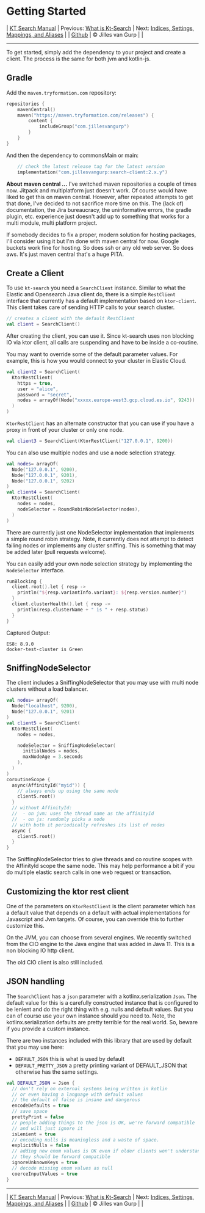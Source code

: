 # Getting Started 

| [KT Search Manual](README.md) | Previous: [What is Kt-Search](WhatIsKtSearch.md) | Next: [Indices, Settings, Mappings, and Aliases](IndexManagement.md) |
| [Github](https://github.com/jillesvangurp/kt-search) | &copy; Jilles van Gurp |  |

---                

To get started, simply add the dependency to your project and create a client. 
The process is the same for both jvm and kotlin-js.

## Gradle

Add the `maven.tryformation.com` repository:

```kotlin
repositories {
    mavenCentral()
    maven("https://maven.tryformation.com/releases") {
        content {
            includeGroup("com.jillesvangurp")
        }
    }
}
```

And then the dependency to commonsMain or main:

```kotlin
    // check the latest release tag for the latest version
    implementation("com.jillesvangurp:search-client:2.x.y")
```

**About maven central ...** I've switched maven repositories a couple of times now. Jitpack and multiplatform just doesn't work. Of course would have liked to get this on maven central. However, after repeated attempts to get that done, I've decided to not sacrifice more time on this. The (lack of) documentation, the Jira bureaucracy, the uninformative errors, the  gradle plugin, etc. experience just doesn't add up to something that works for a multi module, multi platform project.

If somebody decides to fix a proper, modern solution for hosting packages, I'll consider using it but I'm done with maven central for now. Google buckets work fine for hosting. So does ssh or any old web server. So does aws. It's just maven central that's a huge PITA.

## Create a Client

To use `kt-search` you need a `SearchClient` instance. Similar to what the Elastic and Opensearch Java client do, there is a
simple `RestClient` interface that currently has a default implementation based on `ktor-client`. This client
takes care of sending HTTP calls to your search cluster.

```kotlin
// creates a client with the default RestClient
val client = SearchClient()
```

After creating the client, you can use it. Since kt-search uses non blocking IO via ktor client, all 
calls are suspending and have to be inside a co-routine.

You may want to override some of the default parameter values. For example, this is how you would
connect to your cluster in Elastic Cloud.

```kotlin
val client2 = SearchClient(
  KtorRestClient(
    https = true,
    user = "alice",
    password = "secret",
    nodes = arrayOf(Node("xxxxx.europe-west3.gcp.cloud.es.io", 9243))
  )
)
```

`KtorRestClient` has an alternate constructor that you can use if
 you have a proxy in front of your cluster or only one node.

```kotlin
val client3 = SearchClient(KtorRestClient("127.0.0.1", 9200))
```

You can also use multiple nodes and use a node selection strategy.

```kotlin
val nodes= arrayOf(
  Node("127.0.0.1", 9200),
  Node("127.0.0.1", 9201),
  Node("127.0.0.1", 9202)
)
val client4 = SearchClient(
  KtorRestClient(
    nodes = nodes,
    nodeSelector = RoundRobinNodeSelector(nodes),
  )
)
```

There are currently just one NodeSelector implementation that implements a simple round robin
strategy. Note, it currently does not attempt to detect failing nodes or implements any cluster 
sniffing. This is something that may be added later (pull requests welcome). 

You can easily add your own node selection strategy by implementing the `NodeSelector` interface.

```kotlin
runBlocking {
  client.root().let { resp ->
    println("${resp.variantInfo.variant}: ${resp.version.number}")
  }
  client.clusterHealth().let { resp ->
    println(resp.clusterName + " is " + resp.status)
  }
}
```

Captured Output:

```
ES8: 8.9.0
docker-test-cluster is Green

```

## SniffingNodeSelector

The client includes a SniffingNodeSelector that you may use with multi 
node clusters without a load balancer.

```kotlin
val nodes= arrayOf(
  Node("localhost", 9200),
  Node("127.0.0.1", 9201)
)
val client5 = SearchClient(
  KtorRestClient(
    nodes = nodes,

    nodeSelector = SniffingNodeSelector(
      initialNodes = nodes,
      maxNodeAge = 3.seconds
    ),
  )
)
coroutineScope {
  async(AffinityId("myid")) {
    // always ends up using the same node
    client5.root()
  }
  // without AffinityId:
  //  - on jvm: uses the thread name as the affinityId
  //  - on js: randomly picks a node
  // with both it periodically refreshes its list of nodes
  async {
    client5.root()
  }
}
```

The SniffingNodeSelector tries to give threads and co routine scopes with the AffinityId scope
the same node. This may help performance a bit if you do multiple elastic search calls
in one web request or transaction.

## Customizing the ktor rest client

One of the parameters on `KtorRestClient` is the client parameter which has a default value
that depends on a default with actual implementations for Javascript and Jvm targets. Of course,
you can override this to further customize this. 

On the JVM, you can choose from several engines. We recently switched from the CIO engine to the 
Java engine that was added in Java 11. This is a non blocking IO http client.
 
The old CIO client is also still included.

## JSON handling

The `SearchClient` has a `json` parameter with a kotlinx.serialization `Json`.
The default value for this is a carefully constructed instance that is configured
to be lenient and do the right thing with e.g. nulls and default values. But you 
can of course use your own instance should you need to. Note, the kotlinx.serialization defaults are pretty 
terrible for the real world. So, beware if you provide a custom instance.
           
There are two instances included with this library that are used by default that you may use here:

- `DEFAULT_JSON` this is what is used by default
- `DEFAULT_PRETTY_JSON` a pretty printing variant of DEFAULT_JSON that otherwise has the same settings.

```kotlin
val DEFAULT_JSON = Json {
  // don't rely on external systems being written in kotlin
  // or even having a language with default values
  // the default of false is insane and dangerous
  encodeDefaults = true
  // save space
  prettyPrint = false
  // people adding things to the json is OK, we're forward compatible
  // and will just ignore it
  isLenient = true
  // encoding nulls is meaningless and a waste of space.
  explicitNulls = false
  // adding new enum values is OK even if older clients won't understand it
  // they should be forward compatible
  ignoreUnknownKeys = true
  // decode missing enum values as null
  coerceInputValues = true
}
```



---

| [KT Search Manual](README.md) | Previous: [What is Kt-Search](WhatIsKtSearch.md) | Next: [Indices, Settings, Mappings, and Aliases](IndexManagement.md) |
| [Github](https://github.com/jillesvangurp/kt-search) | &copy; Jilles van Gurp |  |